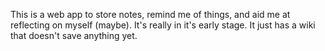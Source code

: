 This is a web app to store notes, remind me of things, and aid me at reflecting on myself (maybe). It's really in it's early stage. It just has a wiki that doesn't save anything yet.